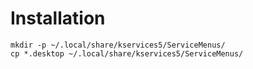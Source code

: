 # Installation

```
mkdir -p ~/.local/share/kservices5/ServiceMenus/
cp *.desktop ~/.local/share/kservices5/ServiceMenus/
```
